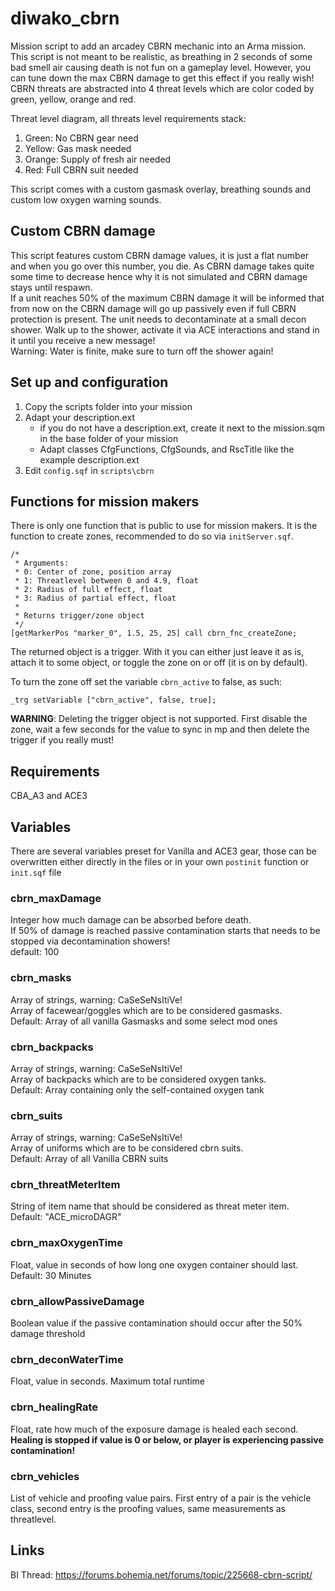 # diwako_cbrn

Mission script to add an arcadey CBRN mechanic into an Arma mission. This script is not meant to be realistic, as breathing in 2 seconds of some bad smell air causing death is not fun on a gameplay level. However, you can tune down the max CBRN damage to get this effect if you really wish!\
CBRN threats are abstracted into 4 threat levels which are color coded by green, yellow, orange and red.

Threat level diagram, all threats level requirements stack:

1. Green: No CBRN gear need
2. Yellow: Gas mask needed
3. Orange: Supply of fresh air needed
4. Red: Full CBRN suit needed

This script comes with a custom gasmask overlay, breathing sounds and custom low oxygen warning sounds.

## Custom CBRN damage

This script features custom CBRN damage values, it is just a flat number and when you go over this number, you die. As CBRN damage takes quite some time to decrease hence why it is not simulated and CBRN damage stays until respawn.\
If a unit reaches 50% of the maximum CBRN damage it will be informed that from now on the CBRN damage will go up passively even if full CBRN protection is present. The unit needs to decontaminate at a small decon shower. Walk up to the shower, activate it via ACE interactions and stand in it until you receive a new message!\
Warning: Water is finite, make sure to turn off the shower again!

## Set up and configuration

1. Copy the scripts folder into your mission
2. Adapt your description.ext
   - if you do not have a description.ext, create it next to the mission.sqm in the base folder of your mission
   - Adapt classes CfgFunctions, CfgSounds, and RscTitle like the example description.ext
3. Edit `config.sqf` in `scripts\cbrn`

## Functions for mission makers

There is only one function that is public to use for mission makers. It is the function to create zones, recommended to do so via `initServer.sqf`.

```sqf
/*
 * Arguments:
 * 0: Center of zone, position array
 * 1: Threatlevel between 0 and 4.9, float
 * 2: Radius of full effect, float
 * 3: Radius of partial effect, float
 *
 * Returns trigger/zone object
 */
[getMarkerPos "marker_0", 1.5, 25, 25] call cbrn_fnc_createZone;
```

The returned object is a trigger. With it you can either just leave it as is, attach it to some object, or toggle the zone on or off (it is on by default).

To turn the zone off set the variable `cbrn_active` to false, as such:

```sqf
_trg setVariable ["cbrn_active", false, true];
```

**WARNING**: Deleting the trigger object is not supported. First disable the zone, wait a few seconds for the value to sync in mp and then delete the trigger if you really must!

## Requirements

CBA_A3 and ACE3

## Variables

There are several variables preset for Vanilla and ACE3 gear, those can be overwritten either directly in the files or in your own `postinit` function or `init.sqf` file

### cbrn_maxDamage

Integer how much damage can be absorbed before death.\
If 50% of damage is reached passive contamination starts that needs to be stopped via decontamination showers!\
default: 100

### cbrn_masks

Array of strings, warning: CaSeSeNsItiVe!\
Array of facewear/goggles which are to be considered gasmasks.\
Default: Array of all vanilla Gasmasks and some select mod ones

### cbrn_backpacks

Array of strings, warning: CaSeSeNsItiVe!\
Array of backpacks which are to be considered oxygen tanks.\
Default: Array containing only the self-contained oxygen tank

### cbrn_suits

Array of strings, warning: CaSeSeNsItiVe!\
Array of uniforms which are to be considered cbrn suits.\
Default: Array of all Vanilla CBRN suits

### cbrn_threatMeterItem

String of item name that should be considered as threat meter item.\
Default: "ACE_microDAGR"

### cbrn_maxOxygenTime

Float, value in seconds of how long one oxygen container should last.\
Default: 30 Minutes

### cbrn_allowPassiveDamage

Boolean value if the passive contamination should occur after the 50% damage threshold

### cbrn_deconWaterTime

Float, value in seconds. Maximum total runtime

### cbrn_healingRate

Float, rate how much of the exposure damage is healed each second. **Healing is stopped if value is 0 or below, or player is experiencing passive contamination!**

### cbrn_vehicles

List of vehicle and proofing value pairs. First entry of a pair is the vehicle class, second entry is the proofing values, same measurements as threatlevel.

## Links

BI Thread: https://forums.bohemia.net/forums/topic/225668-cbrn-script/
